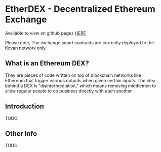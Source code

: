 # EtherDEX - Decentralized Ethereum Exchange

Available to view on github pages [HERE](https://santosharron.github.io/EthereumDEX/)

Please note, The exchange smart contracts are currently deployed to the Kovan network only.


## What is an Ethereum DEX?

They are pieces of code written on top of blockchain networks like Ethereum that trigger various outputs when given certain inputs. The idea behind a DEX is "disintermediation," which means removing middlemen to allow regular people to do business directly with each another


## Introduction

TODO

## Other Info

TODO
